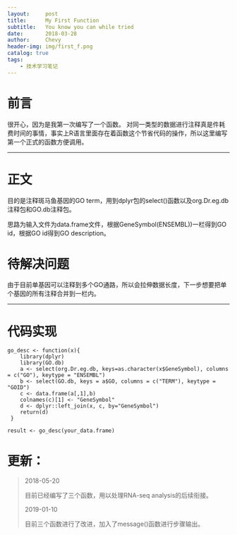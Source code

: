 ```yaml
---
layout:     post
title:      My First Function
subtitle:   You know you can while tried
date:       2018-03-28
author:     Chevy
header-img: img/first_f.png
catalog: true
tags:
    - 技术学习笔记
---
```


# 前言

很开心，因为是我第一次编写了一个函数。
对同一类型的数据进行注释真是件耗费时间的事情，事实上R语言里面存在着函数这个节省代码的操作，所以这里编写第一个正式的函数方便调用。

---

# 正文

目的是注释斑马鱼基因的GO term，用到dplyr包的select()函数以及org.Dr.eg.db注释包和GO.db注释包。

思路为输入文件为data.frame文件，根据GeneSymbol(ENSEMBL))一栏得到GO id，根据GO id得到GO description。

# 待解决问题

由于目前单基因可以注释到多个GO通路，所以会拉伸数据长度，下一步想要把单个基因的所有注释合并到一栏内。

---

# 代码实现

```
go_desc <- function(x){
    library(dplyr)
    library(GO.db)
    a <- select(org.Dr.eg.db, keys=as.character(x$GeneSymbol), columns = c("GO"), keytype = "ENSEMBL")
    b <- select(GO.db, keys = a$GO, columns = c("TERM"), keytype = "GOID")
    c <- data.frame(a[,1],b)
    colnames(c)[1] <- "GeneSymbol"
    d <- dplyr::left_join(x, c, by="GeneSymbol") 
    return(d)
 }

result <- go_desc(your_data.frame)
```

# 更新：

> 2018-05-20
> 
> 目前已经编写了三个函数，用以处理RNA-seq analysis的后续衔接。
> 
> 2019-01-10
> 
> 目前三个函数进行了改进，加入了message()函数进行步骤输出。